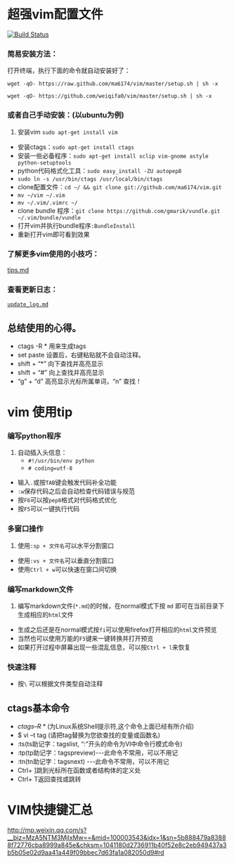 # 超强vim配置文件

[![Build Status](https://travis-ci.org/ma6174/vim.png?branch=master)](https://travis-ci.org/ma6174/vim)

### 简易安装方法：

打开终端，执行下面的命令就自动安装好了：

`wget -qO- https://raw.github.com/ma6174/vim/master/setup.sh | sh -x`

`wget -qO- https://github.com/weiqifa0/vim/master/setup.sh | sh -x`

### 或者自己手动安装：(以ubuntu为例)

1. 安装vim `sudo apt-get install vim`
- 安装ctags：`sudo apt-get install ctags`
- 安装一些必备程序：`sudo apt-get install xclip vim-gnome astyle python-setuptools`
- python代码格式化工具：`sudo easy_install -ZU autopep8`
- `sudo ln -s /usr/bin/ctags /usr/local/bin/ctags`
- clone配置文件：`cd ~/ && git clone git://github.com/ma6174/vim.git`
- `mv ~/vim ~/.vim`
- `mv ~/.vim/.vimrc ~/`
- clone bundle 程序：`git clone https://github.com/gmarik/vundle.git ~/.vim/bundle/vundle`
- 打开vim并执行bundle程序`:BundleInstall`
- 重新打开vim即可看到效果

### 了解更多vim使用的小技巧：

[tips.md](tips.md)

### 查看更新日志：

[`update_log.md`](update_log.md)

## 总结使用的心得。
* ctags -R * 用来生成tags
* set paste 设置后，右键粘贴就不会自动注释。
* shift + “*” 向下查找并高亮显示
* shift + “#” 向上查找并高亮显示
* “g” + “d” 高亮显示光标所属单词，“n” 查找！

# vim 使用tip

### 编写python程序

1. 自动插入头信息：
    - `#!/usr/bin/env python`
    - `# coding=utf-8`
- 输入`.`或按`TAB`键会触发代码补全功能
- `:w`保存代码之后会自动检查代码错误与规范
- 按`F6`可以按`pep8`格式对代码格式优化
- 按`F5`可以一键执行代码


### 多窗口操作

1. 使用`:sp + 文件名`可以水平分割窗口
- 使用`:vs + 文件名`可以垂直分割窗口
- 使用`Ctrl + w`可以快速在窗口间切换

### 编写markdown文件

1. 编写markdown文件(`*.md`)的时候，在normal模式下按 `md` 即可在当前目录下生成相应的`html`文件
- 生成之后还是在normal模式按`fi`可以使用firefox打开相应的`html`文件预览
- 当然也可以使用万能的`F5`键来一键转换并打开预览
- 如果打开过程中屏幕出现一些混乱信息，可以按`Ctrl + l`来恢复

### 快速注释

- 按` \ ` 可以根据文件类型自动注释


## ctags基本命令
* $ctags –R * ($为Linux系统Shell提示符,这个命令上面已经有所介绍)
* $ vi –t tag (请把tag替换为您欲查找的变量或函数名)
* :ts(ts助记字：tagslist, “:”开头的命令为VI中命令行模式命令)
* :tp(tp助记字：tagspreview)---此命令不常用，可以不用记
* :tn(tn助记字：tagsnext) ---此命令不常用，可以不用记
* Ctrl+ ]跳到光标所在函数或者结构体的定义处
* Ctrl+ T返回查找或跳转

# VIM快捷键汇总
http://mp.weixin.qq.com/s?__biz=MzA5NTM3MjIxMw==&mid=100003543&idx=1&sn=5b888479a83888f72776cba8999a845e&chksm=1041180d2736911b40f52e8c2eb949437a3b5b05e02d9aa41a449f09bbec7d63fa1a082050d9#rd

